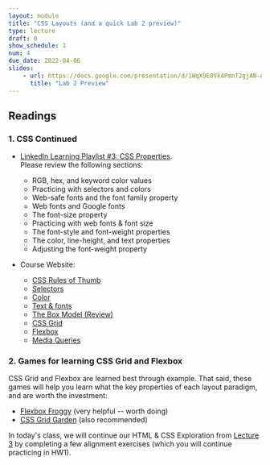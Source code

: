 ```yaml
---
layout: module
title: "CSS Layouts (and a quick Lab 2 preview)"
type: lecture
draft: 0
show_schedule: 1
num: 4
due_date: 2022-04-06
slides:
    - url: https://docs.google.com/presentation/d/1WqX9E0Vk4PmnT2gjAN-AX6otW2nEOEqgJrJrt5mFiSk/edit?usp=sharing
      title: "Lab 2 Preview"
---
```


## Readings

### 1. CSS Continued
* <a href="https://www.linkedin.com/learning-login/share?account=75814418&forceAccount=false&redirect=https%3A%2F%2Fwww.linkedin.com%2Flearning%2Fcollections%2F6619359376476041216%3Ftrk%3Dshare_collection_url%26shareId%3DCftoWEZ6RXCM20euMOy5FQ%253D%253D" target="_blank">LinkedIn Learning Playlist #3: CSS Properties</a>.<br>Please review the following sections:
    * RGB, hex, and keyword color values
    * Practicing with selectors and colors
    * Web-safe fonts and the font family property
    * Web fonts and Google fonts
    * The font-size property
    * Practicing with web fonts & font size
    * The font-style and font-weight properties
    * The color, line-height, and text properties
    * Adjusting the font-weight property

* Course Website:
    * [CSS Rules of Thumb](../css-reference/rules-of-thumb)
    * [Selectors](../css-reference/selectors)
    * [Color](../css-reference/color)
    * [Text &amp; fonts](../css-reference/fonts)
    * [The Box Model (Review)](../css-reference/box-model)
    * [CSS Grid](../css-reference/css-grid)
    * [Flexbox](../css-reference/flexbox)
    * [Media Queries](../css-reference/media-queries)

### 2. Games for learning CSS Grid and Flexbox
CSS Grid and Flexbox are learned best through example. That said, these games will help you learn what the key properties of each layout paradigm, and are worth the investment:
* <a href="https://flexboxfroggy.com/" target="_blank">Flexbox Froggy</a> (very helpful -- worth doing)
* <a href="https://cssgridgarden.com/" target="_blank">CSS Grid Garden</a> (also recommended)

In today's class, we will continue our HTML & CSS Exploration from [Lecture 3](lecture03) by completing a few alignment exercises (which you will continue practicing in HW1). 
